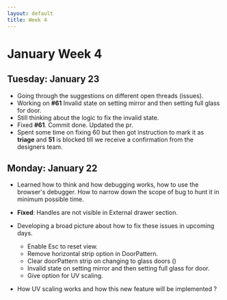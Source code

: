```yaml
---
layout: default
title: Week 4
---
```

# **January Week 4**
## **Tuesday: January 23**
- Going through the suggestions on different open threads (issues).
- Working on **#61** Invalid state on setting mirror and then setting full glass for door.
- Still thinking about the logic to fix the invalid state.
- Fixed **#61**. Commit done. Updated the pr.
- Spent some time on fixing 60 but then got instruction to mark it as **triage** and **51** is blocked till we receive a confirmation from the designers team.

## **Monday: January 22**
- Learned how to think and how debugging works, how to use the browser's debugger. How to narrow down the scope of bug to hunt it in minimum possible time.
- **Fixed**: Handles are not visible in External drawer section.
- Developing a broad picture about how to fix these issues in upcoming days.
   - Enable Esc to reset view.
   - Remove horizontal strip option in DoorPattern.
   - Clear doorPattern strip on changing to glass doors ()
   - Invalid state on setting mirror and then setting full glass for door.
   - Give option for UV scaling.
 
- How UV scaling works and how this new feature will be implemented ? 

